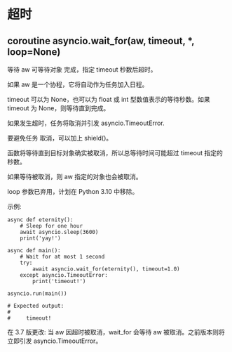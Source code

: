# 超时
## coroutine asyncio.wait_for(aw, timeout, *, loop=None)
等待 aw 可等待对象 完成，指定 timeout 秒数后超时。

如果 aw 是一个协程，它将自动作为任务加入日程。

timeout 可以为 None，也可以为 float 或 int 型数值表示的等待秒数。如果 timeout 为 None，则等待直到完成。

如果发生超时，任务将取消并引发 asyncio.TimeoutError.

要避免任务 取消，可以加上 shield()。

函数将等待直到目标对象确实被取消，所以总等待时间可能超过 timeout 指定的秒数。

如果等待被取消，则 aw 指定的对象也会被取消。

loop 参数已弃用，计划在 Python 3.10 中移除。

示例:
```
async def eternity():
    # Sleep for one hour
    await asyncio.sleep(3600)
    print('yay!')

async def main():
    # Wait for at most 1 second
    try:
        await asyncio.wait_for(eternity(), timeout=1.0)
    except asyncio.TimeoutError:
        print('timeout!')

asyncio.run(main())

# Expected output:
#
#     timeout!
```
在 3.7 版更改: 当 aw 因超时被取消，wait_for 会等待 aw 被取消。之前版本则将立即引发 asyncio.TimeoutError。